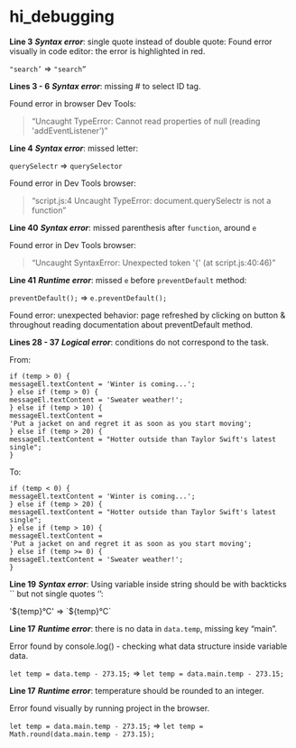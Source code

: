 # hi_debugging

**Line 3**
**_Syntax error_**: single quote instead of double quote:
Found error visually in code editor: the error is highlighted in red.

`"search’` => `"search”`

**Lines 3 - 6**
**_Syntax error_**: missing # to select ID tag.

Found error in browser Dev Tools:

> “Uncaught TypeError: Cannot read properties of null (reading 'addEventListener’)”

**Line 4**
**_Syntax error_**: missed letter:

`querySelectr` => `querySelector`

Found error in Dev Tools browser:

> “script.js:4 Uncaught TypeError: document.querySelectr is not a function”

**Line 40**
**_Syntax error_**: missed parenthesis after `function`, around `e`

Found error in Dev Tools browser:

> “Uncaught SyntaxError: Unexpected token '{' (at script.js:40:46)”

**Line 41**
**_Runtime error_**: missed `e` before `preventDefault` method:

`preventDefault();` => `e.preventDefault();`

Found error: unexpected behavior: page refreshed by clicking on button & throughout reading documentation about preventDefault method.

**Lines 28 - 37**
**_Logical error_**: conditions do not correspond to the task.

From:

```
if (temp > 0) {
messageEl.textContent = 'Winter is coming...';
} else if (temp > 0) {
messageEl.textContent = 'Sweater weather!';
} else if (temp > 10) {
messageEl.textContent =
'Put a jacket on and regret it as soon as you start moving';
} else if (temp > 20) {
messageEl.textContent = "Hotter outside than Taylor Swift's latest single";
}
```

To:

```
if (temp < 0) {
messageEl.textContent = 'Winter is coming...';
} else if (temp > 20) {
messageEl.textContent = "Hotter outside than Taylor Swift's latest single";
} else if (temp > 10) {
messageEl.textContent =
'Put a jacket on and regret it as soon as you start moving';
} else if (temp >= 0) {
messageEl.textContent = 'Sweater weather!';
}
```

**Line 19**
**_Syntax error_**: Using variable inside string should be with backticks `` but not single quotes ‘’:

\'\${temp}°C' => &#96;${temp}°C&#96;

**Line 17**
**_Runtime error_**: there is no data in `data.temp`, missing key “main”.

Error found by console.log() - checking what data structure inside variable data.

`let temp = data.temp - 273.15;` => `let temp = data.main.temp - 273.15;`

**Line 17**
**_Runtime error_**: temperature should be rounded to an integer.

Error found visually by running project in the browser.

`let temp = data.main.temp - 273.15;` => `let temp = Math.round(data.main.temp - 273.15);`
